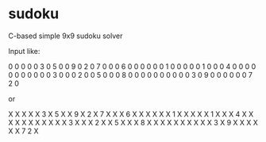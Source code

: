 # sudoku
C-based simple 9x9 sudoku solver

Input like:

0 0 0 0 0 3 0 5 0
0 9 0 2 0 7 0 0 0
6 0 0 0 0 0 0 1 0
0 0 0 0 1 0 0 0 4
0 0 0 0 0 0 0 0 0
0 0 3 0 0 0 2 0 0
5 0 0 0 8 0 0 0 0
0 0 0 0 0 0 3 0 9
0 0 0 0 0 0 7 2 0

or

X X X X X 3 X 5 X
X 9 X 2 X 7 X X X
6 X X X X X X 1 X
X X X X 1 X X X 4
X X X X X X X X X
X X 3 X X X 2 X X
5 X X X 8 X X X X
X X X X X X 3 X 9
X X X X X X 7 2 X
